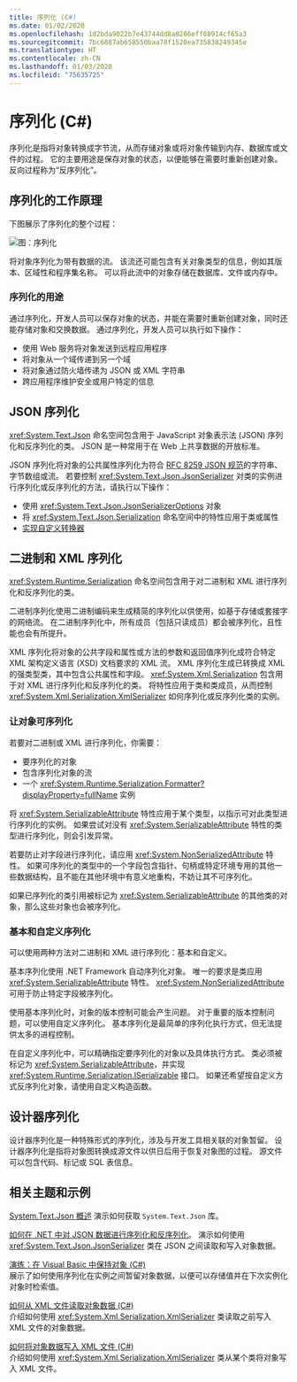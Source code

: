 ```yaml
---
title: 序列化 (C#)
ms.date: 01/02/2020
ms.openlocfilehash: 1d2bda9022b7e43744dd8a0286eff88914cf65a3
ms.sourcegitcommit: 7bc6887ab658550baa78f1520ea735838249345e
ms.translationtype: HT
ms.contentlocale: zh-CN
ms.lasthandoff: 01/03/2020
ms.locfileid: "75635725"
---
```

# <a name="serialization-c"></a>序列化 (C#)

序列化是指将对象转换成字节流，从而存储对象或将对象传输到内存、数据库或文件的过程。 它的主要用途是保存对象的状态，以便能够在需要时重新创建对象。 反向过程称为“反序列化”。

## <a name="how-serialization-works"></a>序列化的工作原理

下图展示了序列化的整个过程：

![图：序列化](./media/index/serialization-process.gif)

将对象序列化为带有数据的流。 该流还可能包含有关对象类型的信息，例如其版本、区域性和程序集名称。 可以将此流中的对象存储在数据库、文件或内存中。

### <a name="uses-for-serialization"></a>序列化的用途

通过序列化，开发人员可以保存对象的状态，并能在需要时重新创建对象，同时还能存储对象和交换数据。 通过序列化，开发人员可以执行如下操作：

* 使用 Web 服务将对象发送到远程应用程序
* 将对象从一个域传递到另一个域
* 将对象通过防火墙传递为 JSON 或 XML 字符串
* 跨应用程序维护安全或用户特定的信息

## <a name="json-serialization"></a>JSON 序列化

<xref:System.Text.Json> 命名空间包含用于 JavaScript 对象表示法 (JSON) 序列化和反序列化的类。 JSON 是一种常用于在 Web 上共享数据的开放标准。

JSON 序列化将对象的公共属性序列化为符合 [RFC 8259 JSON 规范](https://tools.ietf.org/html/rfc8259)的字符串、字节数组或流。 若要控制 <xref:System.Text.Json.JsonSerializer> 对类的实例进行序列化或反序列化的方法，请执行以下操作：

* 使用 <xref:System.Text.Json.JsonSerializerOptions> 对象
* 将 <xref:System.Text.Json.Serialization> 命名空间中的特性应用于类或属性
* [实现自定义转换器](../../../../standard/serialization/system-text-json-converters-how-to.md)

## <a name="binary-and-xml-serialization"></a>二进制和 XML 序列化

<xref:System.Runtime.Serialization> 命名空间包含用于对二进制和 XML 进行序列化和反序列化的类。

二进制序列化使用二进制编码来生成精简的序列化以供使用，如基于存储或套接字的网络流。 在二进制序列化中，所有成员（包括只读成员）都会被序列化，且性能也会有所提升。 

XML 序列化将对象的公共字段和属性或方法的参数和返回值序列化成符合特定 XML 架构定义语言 (XSD) 文档要求的 XML 流。 XML 序列化生成已转换成 XML 的强类型类，其中包含公共属性和字段。 <xref:System.Xml.Serialization> 包含用于对 XML 进行序列化和反序列化的类。 将特性应用于类和类成员，从而控制 <xref:System.Xml.Serialization.XmlSerializer> 如何序列化或反序列化类的实例。

### <a name="making-an-object-serializable"></a>让对象可序列化

若要对二进制或 XML 进行序列化，你需要：

* 要序列化的对象
* 包含序列化对象的流
* 一个 <xref:System.Runtime.Serialization.Formatter?displayProperty=fullName> 实例

将 <xref:System.SerializableAttribute> 特性应用于某个类型，以指示可对此类型进行序列化的实例。 如果尝试对没有 <xref:System.SerializableAttribute> 特性的类型进行序列化，则会引发异常。

若要防止对字段进行序列化，请应用 <xref:System.NonSerializedAttribute> 特性。 如果可序列化的类型中的一个字段包含指针、句柄或特定环境专用的其他一些数据结构，且不能在其他环境中有意义地重构，不妨让其不可序列化。

如果已序列化的类引用被标记为 <xref:System.SerializableAttribute> 的其他类的对象，那么这些对象也会被序列化。

### <a name="basic-and-custom-serialization"></a>基本和自定义序列化

可以使用两种方法对二进制和 XML 进行序列化：基本和自定义。

基本序列化使用 .NET Framework 自动序列化对象。 唯一的要求是类应用 <xref:System.SerializableAttribute> 特性。 <xref:System.NonSerializedAttribute> 可用于防止特定字段被序列化。

使用基本序列化时，对象的版本控制可能会产生问题。 对于重要的版本控制问题，可以使用自定义序列化。 基本序列化是最简单的序列化执行方式，但无法提供太多的进程控制。

在自定义序列化中，可以精确指定要序列化的对象以及具体执行方式。 类必须被标记为 <xref:System.SerializableAttribute>，并实现 <xref:System.Runtime.Serialization.ISerializable> 接口。 如果还希望按自定义方式反序列化对象，请使用自定义构造函数。

## <a name="designer-serialization"></a>设计器序列化

设计器序列化是一种特殊形式的序列化，涉及与开发工具相关联的对象暂留。 设计器序列化是指将对象图转换成源文件以供日后用于恢复对象图的过程。 源文件可以包含代码、标记或 SQL 表信息。

## <a name="BKMK_RelatedTopics"></a>相关主题和示例  

[System.Text.Json 概述](../../../../standard/serialization/system-text-json-overview.md) 演示如何获取 `System.Text.Json` 库。

[如何在 .NET 中对 JSON 数据进行序列化和反序列化](../../../../standard/serialization/system-text-json-how-to.md)。 演示如何使用 <xref:System.Text.Json.JsonSerializer> 类在 JSON 之间读取和写入对象数据。

[演练：在 Visual Basic 中保持对象 (C#)](walkthrough-persisting-an-object-in-visual-studio.md)  
展示了如何使用序列化在实例之间暂留对象数据，以便可以存储值并在下次实例化对象时检索值。

[如何从 XML 文件读取对象数据 (C#)](how-to-read-object-data-from-an-xml-file.md)  
介绍如何使用 <xref:System.Xml.Serialization.XmlSerializer> 类读取之前写入 XML 文件的对象数据。

[如何将对象数据写入 XML 文件 (C#)](how-to-write-object-data-to-an-xml-file.md)  
介绍如何使用 <xref:System.Xml.Serialization.XmlSerializer> 类从某个类将对象写入 XML 文件。
